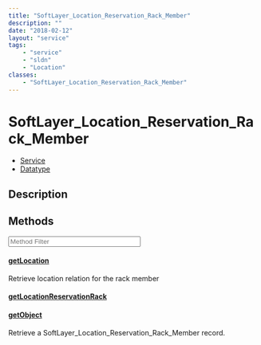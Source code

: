 ```yaml
---
title: "SoftLayer_Location_Reservation_Rack_Member"
description: ""
date: "2018-02-12"
layout: "service"
tags:
    - "service"
    - "sldn"
    - "Location"
classes:
    - "SoftLayer_Location_Reservation_Rack_Member"
---
```

# SoftLayer_Location_Reservation_Rack_Member
<div id='service-datatype'>
    <ul id='sldn-reference-tabs'>
    <li id='service'> <a href='/reference/services/SoftLayer_Location_Reservation_Rack_Member' >Service</a></li>    <li id='datatype'> <a href='/reference/datatypes/SoftLayer_Location_Reservation_Rack_Member' >Datatype</a></li>
    </ul>
</div>

## Description




        
<div id="properties" class="content service-content">

## Methods

<div class="view-filters">
    <div class="clearfix">
        <div class="search-input-box">
            <input placeholder="Method Filter" onkeyup="titleSearch(inputId='edit-combine', divId='method-div', elementClass='method-row')" 
                type="text" id="edit-combine" value="" size="30" maxlength="128" class="form-text">
        </div>
    </div>
</div>

<div id="method-div">

<div class="method-row">

#### [getLocation](/reference/services/SoftLayer_Location_Reservation_Rack_Member/getLocation)
Retrieve location relation for the rack member
</div>

<div class="method-row">

#### [getLocationReservationRack](/reference/services/SoftLayer_Location_Reservation_Rack_Member/getLocationReservationRack)

</div>

<div class="method-row">

#### [getObject](/reference/services/SoftLayer_Location_Reservation_Rack_Member/getObject)
Retrieve a SoftLayer_Location_Reservation_Rack_Member record.
</div>
</div>

</div>

